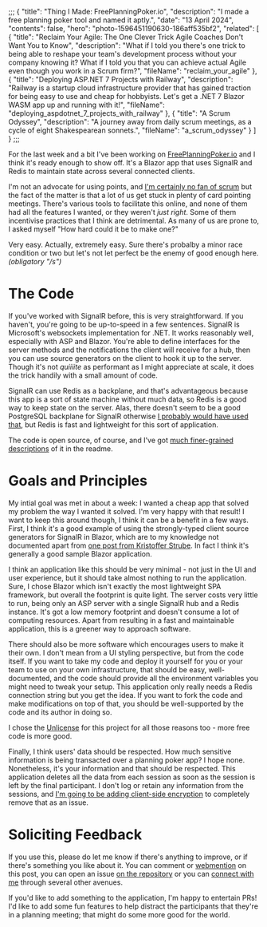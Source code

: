 ;;;
{
	"title": "Thing I Made: FreePlanningPoker.io",
	"description": "I made a free planning poker tool and named it aptly.",
	"date": "13 April 2024",
	"contents": false,
	"hero": "photo-1596451190630-186aff535bf2",
    "related": [
		{ "title": "Reclaim Your Agile: The One Clever Trick Agile Coaches Don't Want You to Know", "description": "What if I told you there's one trick to being able to reshape your team's development process without your company knowing it? What if I told you that you can achieve actual Agile even though you work in a Scrum firm?", "fileName": "reclaim_your_agile" },
        { "title": "Deploying ASP.NET 7 Projects with Railway", "description": "Railway is a startup cloud infrastructure provider that has gained traction for being easy to use and cheap for hobbyists. Let's get a .NET 7 Blazor WASM app up and running with it!", "fileName": "deploying_aspdotnet_7_projects_with_railway" },
        { "title": "A Scrum Odyssey", "description": "A journey away from daily scrum meetings, as a cycle of eight Shakespearean sonnets.", "fileName": "a_scrum_odyssey" }
    ]
}
;;;

For the last week and a bit I've been working on [FreePlanningPoker.io](https://freeplanningpoker.io) and I think it's ready enough to show off. It's a Blazor app that uses SignalR and Redis to maintain state across several connected clients.

I'm not an advocate for using points, and [I'm certainly no fan of scrum](https://ian.wold.guru/Posts/book_club_12-2023.html) but the fact of the matter is that a lot of us get stuck in plenty of card pointing meetings. There's various tools to facilitate this online, and none of them had all the features I wanted, or they weren't _just right_. Some of them incentivise practices that I think are detrimental. As many of us are prone to, I asked myself "How hard could it be to make one?"

Very easy. Actually, extremely easy. Sure there's probalby a minor race condition or two but let's not let perfect be the enemy of good enough here. _(obligatory "/s")_

# The Code

If you've worked with SignalR before, this is very straightforward. If you haven't, you're going to be up-to-speed in a few sentences. SignalR is Microsoft's websockets implementation for .NET. It works reasonably well, especially with ASP and Blazor. You're able to define interfaces for the server methods and the notifications the client will receive for a hub, then you can use source generators on the client to hook it up to the server. Though it's not _quiiiite_ as performant as I might appreciate at scale, it does the trick handily with a small amount of code.

SignalR can use Redis as a backplane, and that's advantageous because this app is a sort of state machine without much data, so Redis is a good way to keep state on the server. Alas, there doesn't seem to be a good PostgreSQL backplane for SignalR otherwise [I probably would have used that](https://ian.wold.guru/Posts/just_use_postgresql.html), but Redis is fast and lightweight for this sort of application.

The code is open source, of course, and I've got [much finer-grained descriptions](https://github.com/IanWold/PlanningPoker) of it in the readme.

# Goals and Principles

My intial goal was met in about a week: I wanted a cheap app that solved my problem the way I wanted it solved. I'm very happy with that result! I want to keep this around though, I think it can be a benefit in a few ways. First, I think it's a good example of using the strongly-typed client source generators for SignalR in Blazor, which are to my knowledge not documented apart from [one post from Kristoffer Strube](https://kristoffer-strube.dk/post/typed-signalr-clients-making-type-safe-real-time-communication-in-dotnet/). In fact I think it's generally a good sample Blazor application.

I think an application like this should be very minimal - not just in the UI and user experience, but it should take almost nothing to run the application. Sure, I chose Blazor which isn't exactly the most lightweight SPA framework, but overall the footprint is quite light. The server costs very little to run, being only an ASP server with a single SignalR hub and a Redis instance. It's got a low memory footprint and doesn't consume a lot of computing resources. Apart from resulting in a fast and maintainable application, this is a greener way to approach software.

There should also be more software which encourages users to make it their own. I don't mean from a UI styling perspective, but from the code itself. If you want to take my code and deploy it yourself for you or your team to use on your own infrastructure, that should be easy, well-documented, and the code should provide all the environment variables you might need to tweak your setup. This application only really needs a Redis connection string but you get the idea. If you want to fork the code and make modifications on top of that, you should be well-supported by the code and its author in doing so.

I chose the [Unlicense](https://en.wikipedia.org/wiki/Unlicense) for this project for all those reasons too - more free code is more good.

Finally, I think users' data should be respected. How much sensitive information is being transacted over a planning poker app? I hope none. Nonetheless, it's your information and that should be respected. This application deletes all the data from each session as soon as the session is left by the final participant. I don't log or retain any information from the sessions, and [I'm going to be adding client-side encryption](https://github.com/IanWold/PlanningPoker/issues/8) to completely remove that as an issue.

# Soliciting Feedback

If you use this, please do let me know if there's anything to improve, or if there's something you like about it. You can comment or [webmention](https://ian.wold.guru/Posts/ive_indiewebbed_my_site.html) on this post, you can open an issue [on the repository](https://github.com/IanWold/PlanningPoker/issues) or you can [connect with me](https://ian.wold.guru/connect.html) through several other avenues.

If you'd like to add something to the application, I'm happy to entertain PRs! I'd like to add some fun features to help distract the participants that they're in a planning meeting; that might do some more good for the world.
